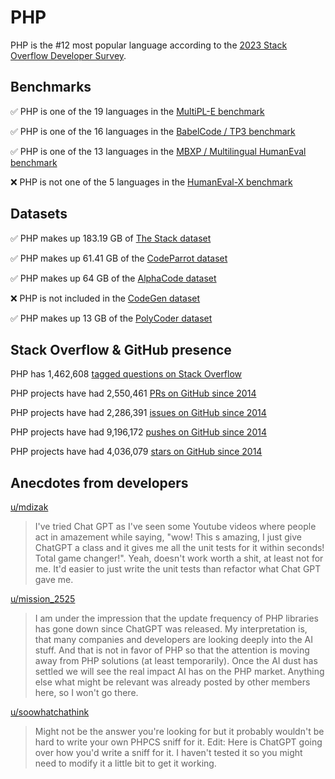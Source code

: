 # PHP

PHP is the #12 most popular language according to the [2023 Stack Overflow Developer Survey](https://survey.stackoverflow.co/2023/#section-most-popular-technologies-programming-scripting-and-markup-languages).

## Benchmarks

✅ PHP is one of the 19 languages in the [MultiPL-E benchmark](https://blog.continue.dev/an-introduction-to-code-llm-benchmarks-for-software-engineers/#:~:text=couple%20notable%20mentions-,4.%20MultiPL%2DE,-Creator%3A%20Northeastern)

✅ PHP is one of the 16 languages in the [BabelCode / TP3 benchmark](https://blog.continue.dev/an-introduction-to-code-llm-benchmarks-for-software-engineers/#:~:text=amazon%2Dscience/mxeval-,12.%20BabelCode%20/%20TP3,-Creator%3A%20Google)

✅ PHP is one of the 13 languages in the [MBXP / Multilingual HumanEval benchmark](https://blog.continue.dev/an-introduction-to-code-llm-benchmarks-for-software-engineers/#:~:text=11.%20MBXP%20/%20Multilingual%20HumanEval)

❌ PHP is not one of the 5 languages in the [HumanEval-X benchmark](https://blog.continue.dev/an-introduction-to-code-llm-benchmarks-for-software-engineers/#:~:text=Some%20multilingual%C2%A0benchmarks-,10.%20HumanEval%2DX,-Creator%3A%20Tsinghua)

## Datasets

✅ PHP makes up 183.19 GB of [The Stack dataset](https://arxiv.org/abs/2211.15533)

✅ PHP makes up 61.41 GB of the [CodeParrot dataset](https://huggingface.co/datasets/codeparrot/github-code)

✅ PHP makes up 64 GB of the [AlphaCode dataset](https://arxiv.org/abs/2203.07814)

❌ PHP is not included in the [CodeGen dataset](https://arxiv.org/abs/2203.13474)

✅ PHP makes up 13 GB of the [PolyCoder dataset](https://arxiv.org/abs/2202.13169)

## Stack Overflow & GitHub presence

PHP has 1,462,608 [tagged questions on Stack Overflow](https://stackoverflow.com/tags)

PHP projects have had 2,550,461 [PRs on GitHub since 2014](https://madnight.github.io/githut/#/pull_requests/2023/3)

PHP projects have had 2,286,391 [issues on GitHub since 2014](https://madnight.github.io/githut/#/issues/2023/3)

PHP projects have had 9,196,172 [pushes on GitHub since 2014](https://madnight.github.io/githut/#/pushes/2023/3)

PHP projects have had 4,036,079 [stars on GitHub since 2014](https://madnight.github.io/githut/#/stars/2023/3)

## Anecdotes from developers

[u/mdizak](https://www.reddit.com/r/PHP/comments/13l0hgf/comment/jknw4z9/?utm_source=share&utm_medium=web2x&context=3)
> I've tried Chat GPT as I've seen some Youtube videos where people act in amazement while saying, "wow! This s amazing, I just give ChatGPT a class and it gives me all the unit tests for it within seconds! Total game changer!". Yeah, doesn't work worth a shit, at least not for me. It'd easier to just write the unit tests than refactor what Chat GPT gave me.

[u/mission_2525](https://www.reddit.com/r/PHP/comments/16yb0d9/comment/k3t6vwq/)
> I am under the impression that the update frequency of PHP libraries has gone down since ChatGPT was released. My interpretation is, that many companies and developers are looking deeply into the AI stuff. And that is not in favor of PHP so that the attention is moving away from PHP solutions (at least temporarily). Once the AI dust has settled we will see the real impact AI has on the PHP market. Anything else what might be relevant was already posted by other members here, so I won't go there.

[u/soowhatchathink](https://www.reddit.com/r/PHP/comments/14k6z6i/does_codesnifferecs_have_the_possibility_to/jq43c4z/?context=8&depth=9)
> Might not be the answer you're looking for but it probably wouldn't be hard to write your own PHPCS sniff for it. Edit: Here is ChatGPT going over how you'd write a sniff for it. I haven't tested it so you might need to modify it a little bit to get it working.